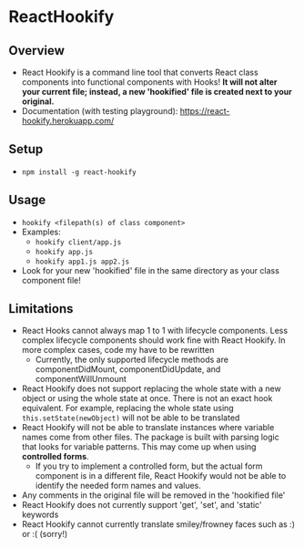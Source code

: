 # ReactHookify

## Overview

- React Hookify is a command line tool that converts React class components into functional components with Hooks! **It will not alter your current file; instead, a new 'hookified' file is created next to your original.**
- Documentation (with testing playground): https://react-hookify.herokuapp.com/

## Setup

- `npm install -g react-hookify`

## Usage

- `hookify <filepath(s) of class component>`
- Examples:
  - `hookify client/app.js`
  - `hookify app.js`
  - `hookify app1.js app2.js`
- Look for your new 'hookified' file in the same directory as your class component file!

## Limitations

- React Hooks cannot always map 1 to 1 with lifecycle components. Less complex lifecycle components should work fine with React Hookify. In more complex cases, code my have to be rewritten
  - Currently, the only supported lifecycle methods are componentDidMount, componentDidUpdate, and componentWillUnmount
- React Hookify does not support replacing the whole state with a new object or using the whole state at once. There is not an exact hook equivalent. For example, replacing the whole state using `this.setState(newObject)` will not be able to be translated
- React Hookify will not be able to translate instances where variable names come from other files. The package is built with parsing logic that looks for variable patterns. This may come up when using **controlled forms**.
  - If you try to implement a controlled form, but the actual form component is in a different file, React Hookify would not be able to identify the needed form names and values.
- Any comments in the original file will be removed in the 'hookified file'
- React Hookify does not currently support 'get', 'set', and 'static' keywords
- React Hookify cannot currently translate smiley/frowney faces such as :) or :( (sorry!)
